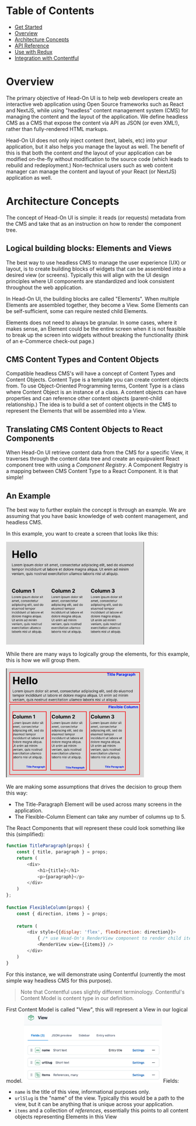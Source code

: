 # Table of Contents
* [Get Started](#get-started)
* [Overview](#overview)
* [Architecture Concepts](#concepts)
* [API Reference](#api)
* [Use with Redux](#redux)
* [Integration with Contentful](#contentful)



# Overview
<a name="overview"></a>
The primary objective of Head-On UI is to help web developers create an interactive web application using Open Source frameworks such as React and NextJS, while using "headless" content management system (CMS) for managing the content and the layout of the application. We define headless CMS as a CMS that expose the content via API as JSON (or even XML!), rather than fully-rendered HTML markups. 

Head-On UI does not only inject content (text, labels, etc) into your application, but it also helps you manage the layout as well. The benefit of this is that both the content *and* the layout of your application can be modified on-the-fly without modification to the source code (which leads to rebuild and redeployment.) Non-technical users such as web content manager can manage the content and layout of your React (or NextJS) application as well.

# Architecture Concepts
<a name="concepts"></a>
The concept of Head-On UI is simple: it reads (or requests) metadata from the CMS and take that as an instruction on how to render the component tree.

## Logical building blocks: Elements and Views
The best way to use headless CMS to manage the user experience (UX) or layout, is to create building blocks of widgets that can be assembled into a desired view (or screens). Typically this will align with the UI design principles where UI components are standardized and look consistent throughout the web application.

In Head-On UI, the building blocks are called "Elements". When multiple Elements are assembled together, they become a View. Some Elements can be self-sufficient, some can require nested child Elements.

Elements does not need to always be granular. In some cases, where it makes sense, an Element could be the entire screen when it is not feasible to break up the screen into widgets without breaking the functionality (think of an e-Commerce check-out page.)


## CMS Content Types and Content Objects
Compatible headless CMS's will have a concept of Content Types and Content Objects. Content Type is a template you can create content objects from. To use Object-Oriented Programming terms, Content Type is a class where Content Object is an instance of a class. A content objects can have properties and can reference other content objects (parent-child relationship.) The idea is to build a set of content objects in the CMS to represent the Elements that will be assembled into a View.

## Translating CMS Content Objects to React Components
When Head-On UI retrieve content data from the CMS for a specific View, it traverses through the content data tree and create an equipvalent React component tree with using a *Component Registry*. A Component Registry is a mapping between CMS Content Type to a React Component. It is that simple!

## An Example

The best way to further explain the concept is through an example. We are assuming that you have basic knowledge of web content management, and headless CMS.

In this example, you want to create a screen that looks like this:

<img src="./concept-example-1.jpg" width="75%" >

While there are many ways to logically group the elements, for this example, this is how we will group them.

<img src="./concept-example-2.jpg" width="75%" >

We are making some assumptions that drives the decision to group them this way:
* The Title-Paragraph Element will be used across many screens in the application.
* The Flexible-Column Element can take any number of columns up to 5.

The React Components that will represent these could look something like this (simplified):

```js
function TitleParagraph(props) {
    const { title, paragraph } = props;
    return (
        <div>
            <h1>{title}</h1>
            <p>{paragraph}</p>
        </div>
    )
};

function FlexibleColumn(props) {
    const { direction, items } = props;

    return (
        <div style={{display: 'flex', flexDirection: direction}}>
            { /* use Head-On's RenderView component to render child items to ensure content is injected property */}
            <RenderView view={{items}} /> 
        </div>
    )
}
```

For this instance, we will demonstrate using Contentful (currently the most simple way headless CMS for this purpose).

> Note that Contentful uses slightly different terminology. Contentful's Content Model is content type in our definition.

First Content Model is called "View", this will represent a View in our logical model.
<img src="./concept-example-contentful.jpg" width="75%" >
Fields:
* `name` is the title of this view, informational purposes only.
* `urlSlug` is the "name" of the view. Typically this would be a path to the view, but it can be anything that is unique across your application.
* `items` and a collection of *references*, essentially this points to all content objects representing Elements in this View

